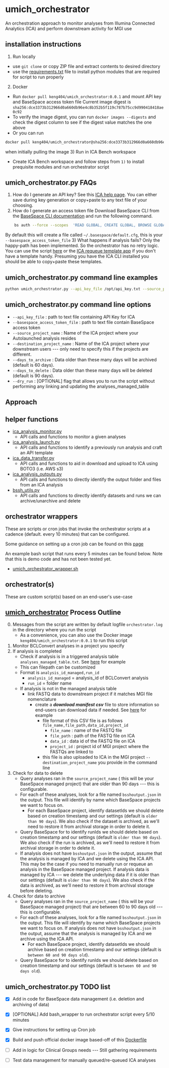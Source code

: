 # umich_orchestrator
An orchestration approach to monitor analyses from Illumina Connected Analytics (ICA) and perform downstream activity for MGI use

## installation instructions
1) Run locally 
- use ```git clone``` or copy ZIP file and extract contents to desired directory
- use the [requirements.txt](https://github.com/keng404/umich_orchestrator/blob/main/requirements.txt) file to install python modules that are required for script to run properly
2) Docker
- Run ```docker pull keng404/umich_orchestrator:0.0.1``` and mount API key and BaseSpace access token file
Current image digest is ```sha256:dce3373b312966d0a660db96e4c8b352b5f119c787b75cc9d990418418ae0c92```
- To verify the image digest, you can run ```docker images --digests``` and check the digest column to see if the digest value matches the one above
- Or you can run 
```bash 
docker pull keng404/umich_orchestrator@sha256:dce3373b312966d0a660db96e4c8b352b5f119c787b75cc9d990418418ae0c92
``` 
when initially pulling the image
3) Run in ICA Bench workspace
- Create ICA Bench workspace and follow steps from ```1)``` to install prequisite modules and run orchestrator script

## umich_orchestrator.py FAQs

1) How do I generate an API key?
See this [ICA help page](https://help.ica.illumina.com/get-started/gs-getstarted#api-keys). You can either save during key generation or copy+paste to any text file of your choosing.
2) How do I generate an access token file
Download BaseSpace CLI from the [BaseSpace CLI documentation](https://developer.basespace.illumina.com/docs/content/documentation/cli/cli-overview#InstallBaseSpaceSequenceHubCLI) and run the following command.
```bash
	bs auth --force --scopes  'READ GLOBAL, CREATE GLOBAL, BROWSE GLOBAL,CREATE PROJECTS, CREATE RUNS, START APPLICATIONS, MOVETOTRASH GLOBAL, WRITE GLOBAL, EMPTY TRASH'
```
By default this will create a file called ```~/.basespace/default.cfg```, this is your ```--basespace_access_token_file```
3) What happens if analysis fails?
Only the happy-path has been implemented. So the orchestrator has no retry logic.
You can use  the script [here](https://github.com/keng404/bssh_parallel_transfer/blob/master/requeue.md) or the [ICA requeue template app](https://keneng87.pyscriptapps.com/ica-analysis-requeue/latest/) if you don't have a template handy. Presuming you have the ICA CLI installed you should be able to copy+paste these templates.

## umich_orchestrator.py command line examples

```bash
python umich_orchestrator.py --api_key_file /opt/api_key.txt --source_project_name ken_debug --destination_project_name Ken_demos 
```

## umich_orchestrator.py command line options

- ```--api_key_file``` : path to text file containing API Key for ICA
- ```--basespace_access_token_file``` : path to text file contain BaseSpace access token
- ```--source_project_name``` : Name of the ICA project where your Autolaunched analysis resides
- ```--destination_project_name``` :  Name of the ICA project where your downstream users --- only need to specify this if the projects are different.
- ```--days_to_archive``` : Data older than these many days will be archived (default is 60 days).
- ```--days_to_delete``` : Data older than these many days will be deleted (default is 90 days).
- ```--dry_run``` : [OPTIONAL] flag that allows you to run the script without performing any linking and updating the analyses_managed_table

## Approach

## helper functions

- [ica_analysis_monitor.py](https://github.com/keng404/umich_orchestrator/blob/main/ica_analysis_monitor.py)
	- API calls and functions to monitor a given analyses
- [ica_analysis_launch.py](https://github.com/keng404/umich_orchestrator/blob/main/ica_analysis_launch.py)
	- API calls and functions to identify a previously run analysis and craft an API template
- [ica_data_transfer.py](https://github.com/keng404/umich_orchestrator/blob/main/ica_data_transfer.py)
	- API calls and functions to aid in download and upload to ICA using BOTO3 (i.e. AWS s3)
- [ica_analysis_outputs.py](https://github.com/keng404/umich_orchestrator/blob/main/ica_analysis_outputs.py)
	- API calls and functions to directly identify the output folder and files from an ICA analysis
- [bssh_utils.py](https://github.com/keng404/umich_orchestrator/blob/main/ica_analysis_outputs.py)
	- API calls and functions to directly identify datasets and runs we can archive/unarchive and delete

## orchestrator wrappers

These are scripts or cron jobs that invoke the orchestrator scripts at a cadence (default. every 10 minutes) that can be configured.

Some guidance on setting up a cron job can be found on this [page](https://www.redhat.com/en/blog/linux-cron-command)

An example bash script that runs every 5 minutes can be found below. Note that this is demo code and has not been tested yet.
- [umich_orchestrator_wrapper.sh](https://github.com/keng404/umich_orchestrator/blob/main/umich_orchestrator_wrapper.sh)

## orchestrator(s)

These are custom script(s) based on an end-user's use-case

## [umich_orchestrator](https://github.com/keng404/umich_orchestrator/blob/main/umich_orchestrator.py) Process Outline

0) Messages from the script are written by default logfile ```orchestrator.log``` in the directory where you run the script
	- As a convenience, you can also use the Docker image ```keng404/umich_orchestrator:0.0.1``` to run this script
1) Monitor BCLConvert analyses in a project you specify
2) If analysis is completed
	- Check if analysis is in a triggered analysis table ```analyses_managed_table.txt```. See [here](https://github.com/keng404/umich_orchestrator/blob/main/analyses_managed_table.txt) for example
	- This can filepath can be customized
	- Format is ```analysis_id_managed,run_id```
		- ```analysis_id_managed``` = analysis_id of BCLConvert analysis
		- ```run_id``` = folder name 		
	- If analysis is not in the managed analysis table
		- link FASTQ data to downstream project if it matches MGI file nomenclature
     		- create a ***download manifest csv*** file to store information so end-users can download data if needed. See [here](https://github.com/keng404/umich_orchestrator/blob/main/20240529_LH00619_0013_B22CCFJLT4_a912e3_9d578d-BclConvert_v4_1_23_patch1-7898625c-01f0-4cc0-b9ed-89216d700613.download_manifest.csv) for example 
				- file format of this CSV file is as follows ```file_name,file_path,data_id,project_id```
					- ```file_name``` : name of the FASTQ file
					- ```file_path``` : path of the FASTQ file on ICA
					- ```data_id``` : data id of the FASTQ file on ICA
					- ```project_id``` : project id of MGI project where the FASTQs are linked to
				- this file is also uploaded to ICA in the MGI project ```--destination_project_name``` you provide in the command line
3) Check for data to delete
	- Query analyses ran in the ```source_project_name``` ( this will be your BaseSpace managed project) that are older than 90 days --- this is configurable.
	- For each of these analyses, look for a file named ```bsshoutput.json``` in the output. This file will identify by name which BaseSpace projects we want to focus on. 
		- For each BaseSpace project, identify datasetIds we should delete based on creation timestamp and our settings (default is ```older than 90 days```). We also check if the dataset is archived, as we'll need to restore it from archival storage in order to delete it.
	- Query BaseSpace for to identify runIds we should delete based on creation timestamp and our settings (default is ```older than 90 days```). We also check if the run is archived, as we'll need to restore it from archival storage in order to delete it.
	- If analysis does not have ```bsshoutput.json``` in the output, assume that the analysis is managed by ICA and we delete using the ICA API. This may be the case if you need to manually run or requeue an analysis in the BaseSpace managed project. If analysis data is managed by ICA --- we delete the underlying data if it is older than our settings (default is ```older than 90 days```). We also check if the data is archived, as we'll need to restore it from archival storage before deleting.
4) Check for data to archive
	- Query analyses ran in the ```source_project_name``` ( this will be your BaseSpace managed project) that are between 60 to 90 days old --- this is configurable.
	- For each of these analyses, look for a file named ```bsshoutput.json``` in the output. This file will identify by name which BaseSpace projects we want to focus on. If analysis does not have ```bsshoutput.json``` in the output, assume that the analysis is managed by ICA and we archive using the ICA API.
		- For each BaseSpace project, identify datasetIds we should archive based on creation timestamp and our settings (default is ```between 60 and 90 days old```). 
	- Query BaseSpace for to identify runIds we should delete based on creation timestamp and our settings (default is ```between 60 and 90 days old```).

## umich_orchestrator.py TODO list

- [X] Add in code for BaseSpace data management (i.e. deletion and archiving of data)
- [X] [OPTIONAL] Add bash_wrapper to run orchestrator script every 5/10 minutes
- [X] Give instructions for setting up Cron job
- [X] Build and push official docker image based-off of this [Dockerfile](https://github.com/keng404/umich_orchestrator/blob/main/Dockerfile)
- [ ] Add in logic for Clinical Groups needs --- Still gathering requirements
- [ ] Test data management for manually queued/re-queued ICA analyses




